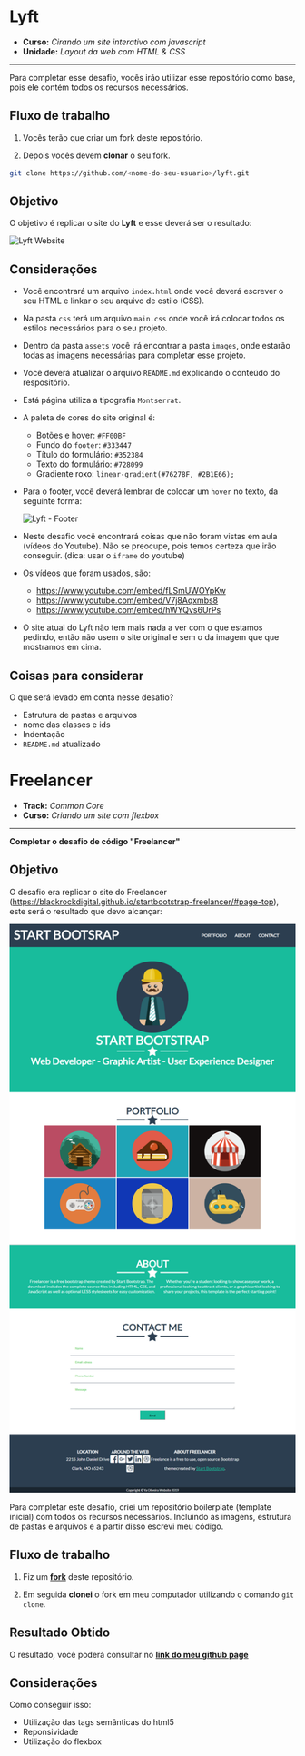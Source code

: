 # Lyft

* **Curso:** _Cirando um site interativo com javascript_
* **Unidade:** _Layout da web com HTML & CSS_

***

Para completar esse desafio, vocês irão utilizar esse repositório como base, pois ele contém todos os recursos necessários.

## Fluxo de trabalho

1. Vocês terão que criar um fork deste repositório.

2. Depois vocês devem **clonar** o seu fork.
 ```bash
 git clone https://github.com/<nome-do-seu-usuario>/lyft.git
 ```

## Objetivo

O objetivo é replicar o site do **Lyft** e esse deverá ser o resultado:

![Lyft Website](docs/fullpage.png)

## Considerações

* Você encontrará um arquivo `index.html` onde você deverá escrever o seu HTML
  e linkar o seu arquivo de estilo (CSS).

* Na pasta `css` terá um arquivo `main.css` onde você irá colocar todos os
  estilos necessários para o seu projeto.

* Dentro da pasta `assets` você irá encontrar a pasta `images`, onde estarão
  todas as imagens necessárias para completar esse projeto.

* Você deverá atualizar o arquivo `README.md` explicando o conteúdo do
  respositório.

* Está página utiliza a tipografia `Montserrat`.

* A paleta de cores do site original é:
  - Botões e hover: `#FF00BF`
  - Fundo do `footer`: `#333447`
  - Título do formulário: `#352384`
  - Texto do formulário: `#728099`
  - Gradiente roxo: `linear-gradient(#76278F, #2B1E66);`

* Para o footer, você deverá lembrar de colocar um `hover` no texto, da seguinte forma:

  ![Lyft - Footer](docs/footer.gif)

* Neste desafio você encontrará coisas que não foram vistas em aula (vídeos do Youtube). Não se preocupe, pois temos certeza que irão conseguir. (dica: usar o `iframe` do youtube)

* Os vídeos que foram usados, são:
  - https://www.youtube.com/embed/fLSmUWOYpKw
  - https://www.youtube.com/embed/V7j8Aqxmbs8
  - https://www.youtube.com/embed/hWYQvs6UrPs

* O site atual do Lyft não tem mais nada a ver com o que estamos pedindo, então não usem o site original e sem o da imagem que que mostramos em cima.

## Coisas para considerar

O que será levado em conta nesse desafio?

* Estrutura de pastas e arquivos
* nome das classes e ids
* Indentação
* `README.md` atualizado


# Freelancer

* **Track:** _Common Core_
* **Curso:** _Criando um site com flexbox_

***

**Completar o desafio de código "Freelancer"**

## Objetivo

O desafio era replicar o site do Freelancer (https://blackrockdigital.github.io/startbootstrap-freelancer/#page-top), este será o resultado que devo alcançar:

![Freelancer Website](https://github.com/YaOliveira/freelancer/blob/master/docs/fullpage.png)

Para completar este desafio, criei um repositório boilerplate (template inicial) com todos os recursos necessários. Incluindo as imagens, estrutura de pastas e arquivos e a partir disso escrevi meu código.



## Fluxo de trabalho

1. Fiz um [**fork**](https://github.com/rafaelbcerri/freelancer)
   deste repositório.

2. Em seguida **clonei** o fork em meu computador utilizando o comando `git clone`.

## Resultado Obtido

O resultado, você poderá consultar no [**link do meu github page**](https://yaoliveira.github.io/freelancer/)

## Considerações

Como conseguir isso:

* Utilização das tags semânticas do html5
* Reponsividade
* Utilização do flexbox


